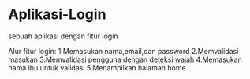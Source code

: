 # Aplikasi-Login
sebuah aplikasi dengan fitur login

Alur fitur login:
1.Memasukan nama,email,dan password
2.Memvalidasi masukan
3.Memvalidasi pengguna dengan deteksi wajah
4.Memasukan nama ibu untuk validasi
5.Menampilkan halaman home
